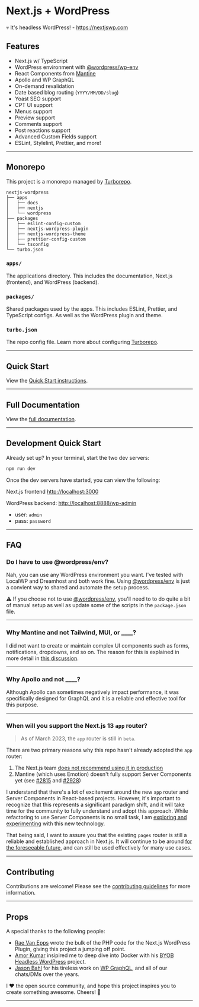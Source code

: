# Next.js + WordPress

💀 It's headless WordPress! - <https://nextjswp.com>

## Features

- Next.js w/ TypeScript
- WordPress environment with [@wordpress/wp-env](https://developer.wordpress.org/block-editor/reference-guides/packages/packages-env/)
- React Components from [Mantine](https://mantine.dev)
- Apollo and WP GraphQL
- On-demand revalidation
- Date based blog routing (`YYYY/MM/DD/slug`)
- Yoast SEO support
- CPT UI support
- Menus support
- Preview support
- Comments support
- Post reactions support
- Advanced Custom Fields support
- ESLint, Stylelint, Prettier, and more!

---

## Monorepo

This project is a monorepo managed by [Turborepo](https://turbo.build/repo).

```text
nextjs-wordpress
├── apps
│   ├── docs
│   ├── nextjs
│   └── wordpress
├── packages
│   ├── eslint-config-custom
│   ├── nextjs-wordpress-plugin
│   ├── nextjs-wordpress-theme
│   ├── prettier-config-custom
│   └── tsconfig
└── turbo.json
```

### `apps/`

The applications directory. This includes the documentation, Next.js (frontend), and WordPress (backend).

### `packages/`

Shared packages used by the apps. This includes ESLint, Prettier, and TypeScript configs. As well as the WordPress plugin and theme.

### `turbo.json`

The repo config file. Learn more about configuring [Turborepo](https://turbo.build/repo/docs/reference/configuration).

---

## Quick Start

View the [Quick Start instructions](https://github.com/gregrickaby/nextjs-wordpress/blob/main/apps/docs/setup.md#quick-start).

---

## Full Documentation

View the [full documentation](./apps/docs/index.md).

---

## Development Quick Start

Already set up? In your terminal, start the two dev servers:

```bash
npm run dev
```

Once the dev servers have started, you can view the following:

Next.js frontend <http://localhost:3000>

WordPress backend: <http://localhost:8888/wp-admin>

- user: `admin`
- pass: `password`

---

## FAQ

### Do I have to use @wordpress/env?

Nah, you can use any WordPress environment you want. I've tested with LocalWP and Dreamhost and both work fine. Using [@wordpress/env](https://developer.wordpress.org/block-editor/reference-guides/packages/packages-env/) is just a convient way to shared and automate the setup process.

⚠️ If you choose not to use [@wordpress/env](https://developer.wordpress.org/block-editor/reference-guides/packages/packages-env/), you'll need to to do quite a bit of manual setup as well as update some of the scripts in the `package.json` file.

---

### Why Mantine and not Tailwind, MUI, or \_\_\_\_?

I did not want to create or maintain complex UI components such as forms, notifications, dropdowns, and so on. The reason for this is explained in more detail in [this discussion](https://github.com/gregrickaby/nextjs-wordpress/discussions/76#discussioncomment-5203206).

---

### Why Apollo and not \_\_\_\_?

Although Apollo can sometimes negatively impact performance, it was specifically designed for GraphQL and it is a reliable and effective tool for this purpose.

---

### When will you support the Next.js 13 `app` router?

> As of March 2023, the `app` router is still in `beta`.

There are two primary reasons why this repo hasn't already adopted the `app` router:

1. The Next.js team [does not recommend using it in production](https://capture.dropbox.com/ZXzRKgIruGnyF5wP)
2. Mantine (which uses Emotion) doesn't fully support Server Components yet (see [#2815](https://github.com/mantinedev/mantine/issues/2815) and [#2928](https://github.com/emotion-js/emotion/issues/2928))

I understand that there's a lot of excitement around the new `app` router and Server Components in React-based projects. However, it's important to recognize that this represents a significant paradigm shift, and it will take time for the community to fully understand and adopt this approach. While refactoring to use Server Components is no small task, I am [exploring and experimenting](https://github.com/gregrickaby/nextjs-app-directory) with this new technology.

That being said, I want to assure you that the existing `pages` router is still a reliable and established approach in Next.js. It will continue to be around [for the foreseeable future](https://www.reddit.com/r/nextjs/comments/11a5vp9/comment/j9x3e4h/), and can still be used effectively for many use cases.

---

## Contributing

Contributions are welcome! Please see the [contributing guidelines](./CONTRIBUTING.md) for more information.

---

## Props

A special thanks to the following people:

- [Rae Van Epps](https://github.com/ravewebdev) wrote the bulk of the PHP code for the Next.js WordPress Plugin, giving this project a jumping off point.
- [Amor Kumar](https://github.com/itsamoreh) insipired me to deep dive into Docker with his [BYOB Headless WordPress](https://github.com/itsamoreh/byob-headless-wordpress) project.
- [Jason Bahl](https://github.com/jasonbahl) for his tireless work on [WP GraphQL](https://www.wpgraphql.com/), and all of our chats/DMs over the years.

I ❤️ the open source community, and hope this project inspires you to create something awesome. Cheers! 🍻

---
